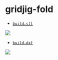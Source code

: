 # gridjig-fold

- [`build.stl`](./build.stl)

![](./build.stl.png)

- [`build.dxf`](./build.dxf)

![](./build.dxf.svg)
